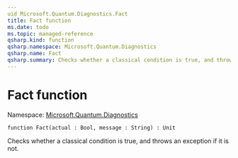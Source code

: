 ```yaml
---
uid Microsoft.Quantum.Diagnostics.Fact
title: Fact function
ms.date: todo
ms.topic: managed-reference
qsharp.kind: function
qsharp.namespace: Microsoft.Quantum.Diagnostics
qsharp.name: Fact
qsharp.summary: Checks whether a classical condition is true, and throws an exception if it is not.
---
```


# Fact function

Namespace: [Microsoft.Quantum.Diagnostics](xref:Microsoft.Quantum.Diagnostics)

```qsharp
function Fact(actual : Bool, message : String) : Unit
```

Checks whether a classical condition is true, and throws an exception if it is not.
